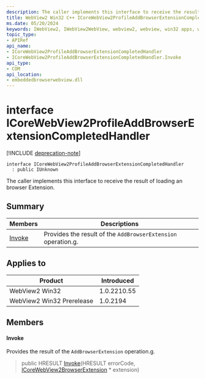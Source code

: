 ```yaml
---
description: The caller implements this interface to receive the result of loading an browser Extension.
title: WebView2 Win32 C++ ICoreWebView2ProfileAddBrowserExtensionCompletedHandler
ms.date: 05/20/2024
keywords: IWebView2, IWebView2WebView, webview2, webview, win32 apps, win32, edge, ICoreWebView2, ICoreWebView2Controller, browser control, edge html, ICoreWebView2ProfileAddBrowserExtensionCompletedHandler
topic_type: 
- APIRef
api_name:
- ICoreWebView2ProfileAddBrowserExtensionCompletedHandler
- ICoreWebView2ProfileAddBrowserExtensionCompletedHandler.Invoke
api_type:
- COM
api_location:
- embeddedbrowserwebview.dll
---
```


# interface ICoreWebView2ProfileAddBrowserExtensionCompletedHandler

[!INCLUDE [deprecation-note](../includes/deprecation-note.md)]

```
interface ICoreWebView2ProfileAddBrowserExtensionCompletedHandler
  : public IUnknown
```

The caller implements this interface to receive the result of loading an browser Extension.

## Summary

 Members                        | Descriptions
--------------------------------|---------------------------------------------
[Invoke](#invoke) | Provides the result of the `AddBrowserExtension` operation.g.

## Applies to

Product                         | Introduced
--------------------------------|---------------------------------------------
WebView2 Win32            |    1.0.2210.55
WebView2 Win32 Prerelease |    1.0.2194

## Members

#### Invoke

Provides the result of the `AddBrowserExtension` operation.g.

> public HRESULT [Invoke](#invoke)(HRESULT errorCode, [ICoreWebView2BrowserExtension](icorewebview2browserextension.md#icorewebview2browserextension) * extension)

